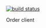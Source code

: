 [![build status](http://gitlab.zotona.com/dclou/demo/order-client/badges/master/build.svg)](http://gitlab.zotona.com/dclou/demo/order-client/commits/master)

Order client
